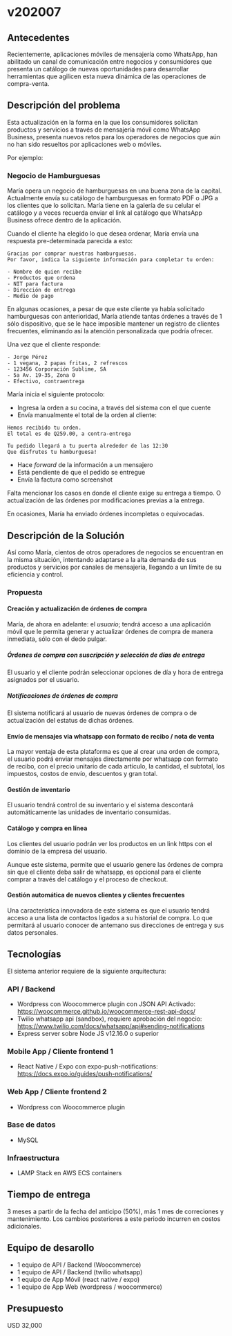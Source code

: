 # v202007

## Antecedentes

Recientemente, aplicaciones móviles de mensajería como WhatsApp, han abilitado un canal de comunicación entre negocios y consumidores que presenta un catálogo de nuevas oportunidades para desarrollar herramientas que agilicen esta nueva dinámica de las operaciones de compra-venta.

## Descripción del problema

Esta actualización en la forma en la que los consumidores solicitan productos y servicios a través de mensajería móvil como WhatsApp Business, presenta nuevos retos para los operadores de negocios que aún no han sido resueltos por aplicaciones web o móviles.

Por ejemplo:

### Negocio de Hamburguesas

María opera un negocio de hamburguesas en una buena zona de la capital. Actualmente envía su catálogo de hamburguesas en formato PDF o JPG a los clientes que lo solicitan. María tiene en la galería de su celular el catálogo y a veces recuerda enviar el link al catálogo que WhatsApp Business ofrece dentro de la aplicación.

Cuando el cliente ha elegido lo que desea ordenar, María envía una respuesta pre-determinada parecida a esto:

```
Gracias por comprar nuestras hamburguesas.
Por favor, indica la siguiente información para completar tu orden:

- Nombre de quien recibe
- Productos que ordena
- NIT para factura
- Dirección de entrega
- Medio de pago
```

En algunas ocasiones, a pesar de que este cliente ya había solicitado hamburguesas con anterioridad, María atiende tantas órdenes a través de 1 sólo dispositivo, que se le hace imposible mantener un registro de clientes frecuentes, eliminando así la atención personalizada que podría ofrecer.

Una vez que el cliente responde:

```
- Jorge Pérez
- 1 vegana, 2 papas fritas, 2 refrescos
- 123456 Corporación Sublime, SA
- 5a Av. 19-35, Zona 0
- Efectivo, contraentrega
```

María inicia el siguiente protocolo:

- Ingresa la orden a su cocina, a través del sistema con el que cuente
- Envía manualmente el total de la orden al cliente:

```
Hemos recibido tu orden.
El total es de Q259.00, a contra-entrega

Tu pedido llegará a tu puerta alrededor de las 12:30
Que disfrutes tu hamburguesa!
```

- Hace _forward_ de la información a un mensajero
- Está pendiente de que el pedido se entregue
- Envía la factura como screenshot

Falta mencionar los casos en donde el cliente exige su entrega a tiempo. O actualización de las órdenes por modificaciones previas a la entrega.

En ocasiones, María ha enviado órdenes incompletas o equivocadas.

## Descripción de la Solución

Así como María, cientos de otros operadores de negocios se encuentran en la misma situación, intentando adaptarse a la alta demanda de sus productos y servicios por canales de mensajería, llegando a un límite de su eficiencia y control.

### Propuesta

#### Creación y actualización de órdenes de compra

María, de ahora en adelante: el _usuario_; tendrá acceso a una aplicación móvil que le permita generar y actualizar órdenes de compra de manera inmediata, sólo con el dedo pulgar.

##### Órdenes de compra con suscripción y selección de días de entrega

El usuario y el cliente podrán seleccionar opciones de día y hora de entrega asignados por el usuario.

##### Notificaciones de órdenes de compra

El sistema notificará al usuario de nuevas órdenes de compra o de actualización del estatus de dichas órdenes.

#### Envío de mensajes via whatsapp con formato de recibo / nota de venta

La mayor ventaja de esta plataforma es que al crear una orden de compra, el usuario podrá enviar mensajes directamente por whatsapp con formato de recibo, con el precio unitario de cada artículo, la cantidad, el subtotal, los impuestos, costos de envío, descuentos y gran total.

#### Gestión de inventario

El usuario tendrá control de su inventario y el sistema descontará automáticamente las unidades de inventario consumidas.

#### Catálogo y compra en línea

Los clientes del usuario podrán ver los productos en un link https con el dominio de la empresa del usuario.

Aunque este sistema, permite que el usuario genere las órdenes de compra sin que el cliente deba salir de whatsapp, es opcional para el cliente comprar a través del catálogo y el proceso de checkout.

#### Gestión automática de nuevos clientes y clientes frecuentes

Una característica innovadora de este sistema es que el usuario tendrá acceso a una lista de contactos ligados a su historial de compra. Lo que permitará al usuario conocer de antemano sus direcciones de entrega y sus datos personales.

## Tecnologías

El sistema anterior requiere de la siguiente arquitectura:

### API / Backend

- Wordpress con Woocommerce plugin con JSON API Activado: https://woocommerce.github.io/woocommerce-rest-api-docs/
- Twilio whatsapp api (sandbox), requiere aprobación del negocio: https://www.twilio.com/docs/whatsapp/api#sending-notifications
- Express server sobre Node JS v12.16.0 o superior

### Mobile App / Cliente frontend 1

- React Native / Expo con expo-push-notifications: https://docs.expo.io/guides/push-notifications/

### Web App / Cliente frontend 2

- Wordpress con Woocommerce plugin

### Base de datos

- MySQL

### Infraestructura

- LAMP Stack en AWS ECS containers

## Tiempo de entrega

3 meses a partir de la fecha del anticipo (50%), más 1 mes de correciones y mantenimiento.
Los cambios posteriores a este periodo incurren en costos adicionales.

## Equipo de desarollo

- 1 equipo de API / Backend (Woocommerce)
- 1 equipo de API / Backend (twilio whatsapp)
- 1 equipo de App Móvil (react native / expo)
- 1 equipo de App Web (wordpress / woocommerce)

## Presupuesto

USD 32,000

